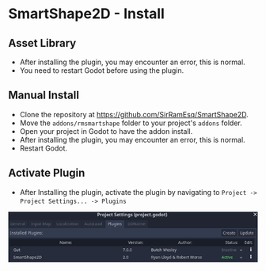 # SmartShape2D - Install

## Asset Library

- After installing the plugin, you may encounter an error, this is normal.
- You need to restart Godot before using the plugin.

## Manual Install

- Clone the repository at <https://github.com/SirRamEsq/SmartShape2D>.
- Move the `addons/rmsmartshape` folder to your project's `addons` folder.
- Open your project in Godot to have the addon install.
- After installing the plugin, you may encounter an error, this is normal.
- Restart Godot.

## Activate Plugin

- After Installing the plugin, activate the plugin by navigating to `Project -> Project Settings... -> Plugins`

![Activate Plugin](./imgs/PluginActivate.png)
